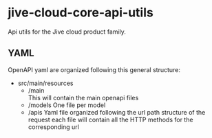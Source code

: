 # jive-cloud-core-api-utils

Api utils for the Jive cloud product family.

## YAML

OpenAPI yaml are organized following this general structure:


 - src/main/resources
    - /main    
      This will contain the main openapi files
    - /models
      One file per model 
    - /apis
      Yaml file organized following the url path structure of the request
      each file will contain all the HTTP methods for the corresponding url
